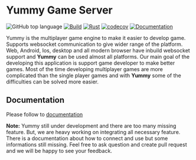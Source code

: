 # Yummy Game Server
![GitHub top language](https://img.shields.io/github/languages/top/erhanbaris/yummy)
[![Build](https://github.com/erhanbaris/yummy/actions/workflows/rust.yml/badge.svg)](https://github.com/erhanbaris/yummy/actions/workflows/rust.yml) 
[![Rust](https://img.shields.io/github/license/erhanbaris/yummy)](https://github.com/erhanbaris/yummy/actions/workflows/rust.yml) 
[![codecov](https://codecov.io/github/erhanbaris/yummy/branch/main/graph/badge.svg?token=KBTUWBX3YB)](https://codecov.io/github/erhanbaris/yummy)
[![Documentation](https://img.shields.io/badge/Documentation-Ready-blue)](https://erhanbaris.github.io/yummy/) 



Yummy is the multiplayer game engine to make it easier to develop game. Supports websocket communication to give wider range of the platform. Web, Android, Ios, desktop and all modern browser have inbuild websocket support and **Yummy** can be used almost all platforms.
Our main goal of the developing this application is support game developer to make better games. Most of the time developing multiplayer games are more complicated than the single player games and with **Yummy** some of the difficulties can be solved more easier.

## Documentation
Please follow to [documentation](https://erhanbaris.github.io/yummy/)

**Note:** Yummy still under development and there are too many missing feature. But, we are heavy working on integrating all necessary feature. There is a documentation about how to connect and use but some informations still missing. Feel free to ask question and create pull request and we will be happy to see your feedback.
